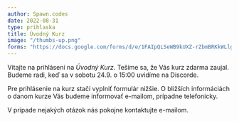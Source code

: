 ```yaml
---
author: Spawn.codes
date: 2022-08-31
type: prihlaska
title: Úvodný Kurz
image: "/thumbs-up.png"
forms: "https://docs.google.com/forms/d/e/1FAIpQLSeWB9kUXZ-rZbmBRKkWLlg_1xcll_dKqnFPcvkDVL0RsQ4VOg/viewform?embedded=true"
---
```


Vitajte na prihlásení na *Úvodný Kurz*. Tešíme sa, že Vás kurz zdarma zaujal. Budeme radi, keď sa v sobotu 24.9. o 15:00 uvidíme na Discorde.

Pre prihlásenie na kurz stačí vyplniť formulár nižšie. O bližších informáciách o danom kurze Vás budeme informovať e-mailom, prípadne telefonicky.

V prípade nejakých otázok nás pokojne kontaktujte e-mailom.
